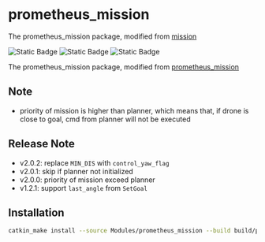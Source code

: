 # prometheus_mission

The prometheus_mission package, modified from [mission](https://github.com/amov-lab/Prometheus/tree/v1.1/Modules/mission)

![Static Badge](https://img.shields.io/badge/ROS-noetic-22314E?logo=ros)
![Static Badge](https://img.shields.io/badge/C%2B%2B-14-00599C?logo=cplusplus)
![Static Badge](https://img.shields.io/badge/Ubuntu-20.04.6-E95420?logo=ubuntu)

The prometheus_mission package, modified from [prometheus_mission](https://github.com/amov-lab/Prometheus/tree/v1.1/Modules/mission)

## Note

- priority of mission is higher than planner, which means that, if drone is close to goal, cmd from planner will not be executed


## Release Note

- v2.0.2: replace `MIN_DIS` with `control_yaw_flag`
- v2.0.1: skip if planner not initialized
- v2.0.0: priority of mission exceed planner
- v1.2.1: support `last_angle` from `SetGoal`


## Installation

```bash
catkin_make install --source Modules/prometheus_mission --build build/prometheus_mission
```
